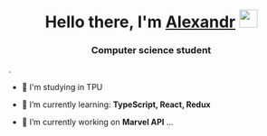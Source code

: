 <h1 align="center">Hello there, I'm <a href="https://daniilshat.ru/" target="_blank">Alexandr</a> 
<img src="https://github.com/blackcater/blackcater/raw/main/images/Hi.gif" height="32"/></h1>
<h3 align="center">Computer science student </h3>
.  

- 🚀 I'm studying in TPU 

- 🌱 I’m currently learning: <strong>TypeScript, React, Redux</strong>   

- 🔭 I’m currently working on <strong>Marvel API</strong> ...





